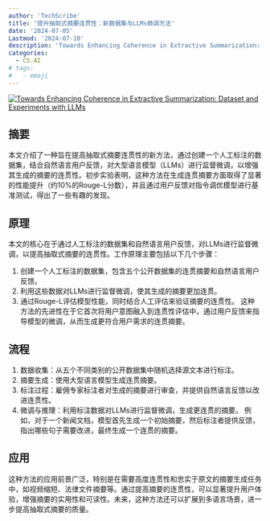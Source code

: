 ```yaml
---
author: 'TechScribe'
title: '提升抽取式摘要连贯性：新数据集与LLMs微调方法'
date: '2024-07-05'
Lastmod: '2024-07-10'
description: 'Towards Enhancing Coherence in Extractive Summarization: Dataset and Experiments with LLMs'
categories:
  - CS.AI
# tags:
#   - emoji
---
```


[![Towards Enhancing Coherence in Extractive Summarization: Dataset and Experiments with LLMs](https://arxiv-research-1301205113.cos.ap-guangzhou.myqcloud.com/images/2407.04855v1.pdf_0.jpg)](https://arxiv.org/abs/2407.04855v1)

## 摘要

本文介绍了一种旨在提高抽取式摘要连贯性的新方法，通过创建一个人工标注的数据集，结合自然语言用户反馈，对大型语言模型（LLMs）进行监督微调，以增强其生成的摘要的连贯性。初步实验表明，这种方法在生成连贯摘要方面取得了显著的性能提升（约10%的Rouge-L分数），并且通过用户反馈对指令调优模型进行基准测试，得出了一些有趣的发现。<!--more-->

## 原理

本文的核心在于通过人工标注的数据集和自然语言用户反馈，对LLMs进行监督微调，以提高抽取式摘要的连贯性。工作原理主要包括以下几个步骤：
1. 创建一个人工标注的数据集，包含五个公开数据集的连贯摘要和自然语言用户反馈。
2. 利用这些数据对LLMs进行监督微调，使其生成的摘要更加连贯。
3. 通过Rouge-L评估模型性能，同时结合人工评估来验证摘要的连贯性。
这种方法的先进性在于它首次将用户意图融入到连贯性评估中，通过用户反馈来指导模型的微调，从而生成更符合用户需求的连贯摘要。

## 流程

1. 数据收集：从五个不同类别的公开数据集中随机选择源文本进行标注。
2. 摘要生成：使用大型语言模型生成连贯摘要。
3. 标注过程：雇佣专家标注者对生成的摘要进行审查，并提供自然语言反馈以改进连贯性。
4. 微调与推理：利用标注数据对LLMs进行监督微调，生成更连贯的摘要。
例如，对于一个新闻文档，模型首先生成一个初始摘要，然后标注者提供反馈，指出哪些句子需要改进，最终生成一个连贯的摘要。

## 应用

这种方法的应用前景广泛，特别是在需要高度连贯性和忠实于原文的摘要生成任务中，如视频缩短、法律文件摘要等。通过提高摘要的连贯性，可以显著提升用户体验，增强摘要的实用性和可读性。未来，这种方法还可以扩展到多语言场景，进一步提高抽取式摘要的质量。